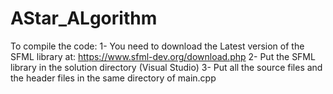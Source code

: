 # AStar_ALgorithm
To compile the code:
1- You need to download the Latest version of the SFML library at: https://www.sfml-dev.org/download.php
2- Put the SFML library in the solution directory (Visual Studio)
3- Put all the source files and the header files in the same directory of main.cpp
